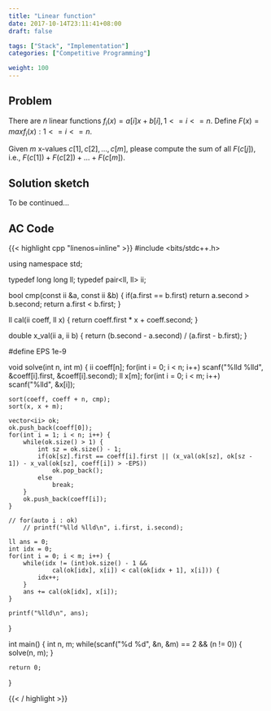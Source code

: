 ```yaml
---
title: "Linear function"
date: 2017-10-14T23:11:41+08:00
draft: false

tags: ["Stack", "Implementation"]
categories: ["Competitive Programming"]

weight: 100
---
```


<!--more-->

## Problem

There are $n$ linear functions $f_i(x)=a[i]x+b[i], 1<= i <=n$. Define $F(x)=max{f_i(x) : 1<= i <=n}$. 

Given $m$ x-values $c[1],c[2],…, c[m]$, please compute the sum of all $F(c[j])$, i.e., $F(c[1])+ F(c[2])+…+ F(c[m])$. 

## Solution sketch

To be continued... 

## AC Code

{{< highlight cpp "linenos=inline" >}}
#include <bits/stdc++.h>

using namespace std;

typedef long long ll;
typedef pair<ll, ll> ii;

bool cmp(const ii &a, const ii &b)
{
	if(a.first == b.first)
		return a.second > b.second;
	return a.first < b.first;
}

ll cal(ii coeff, ll x)
{
	return coeff.first * x + coeff.second;
}

double x_val(ii a, ii b)
{
	return (b.second - a.second) / (a.first - b.first);
}

#define EPS 1e-9

void solve(int n, int m)
{
	ii coeff[n];
	for(int i = 0; i < n; i++)
		scanf("%lld %lld", &coeff[i].first, &coeff[i].second);
	ll x[m];
	for(int i = 0; i < m; i++)
		scanf("%lld", &x[i]);

	sort(coeff, coeff + n, cmp);
	sort(x, x + m);
	
	vector<ii> ok;
	ok.push_back(coeff[0]);
	for(int i = 1; i < n; i++) {
		while(ok.size() > 1) {
			int sz = ok.size() - 1;
			if(ok[sz].first == coeff[i].first || (x_val(ok[sz], ok[sz - 1]) - x_val(ok[sz], coeff[i]) > -EPS))
				ok.pop_back();
			else
				break;
		}
		ok.push_back(coeff[i]);
	}

	// for(auto i : ok)
		// printf("%lld %lld\n", i.first, i.second);
	
	ll ans = 0;
	int idx = 0;
	for(int i = 0; i < m; i++) {
		while(idx != (int)ok.size() - 1 && 
				cal(ok[idx], x[i]) < cal(ok[idx + 1], x[i])) {
			idx++;
		}
		ans += cal(ok[idx], x[i]);
	}

	printf("%lld\n", ans);
}

int main()
{
	int n, m;
	while(scanf("%d %d", &n, &m) == 2 && (n != 0)) {
		solve(n, m);
	}

	return 0;
}

{{< / highlight >}}